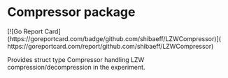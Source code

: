 <h1>Compressor package</h1>
[![Go Report Card](https://goreportcard.com/badge/github.com/shibaeff/LZWCompressor)](
https://goreportcard.com/report/github.com/shibaeff/LZWCompressor)

Provides struct type Compressor handling LZW compression/decompression in the experiment.